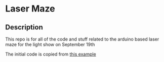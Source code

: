 Laser Maze
==========

## Description

This repo is for all of the code and stuff related to the arduino based laser maze for the light show on September 19th

The initial code is copied from [this example](http://startrobotics.blogspot.co.nz/2013/05/how-to-use-ir-led-and-photodiode-with-arduino.html)

